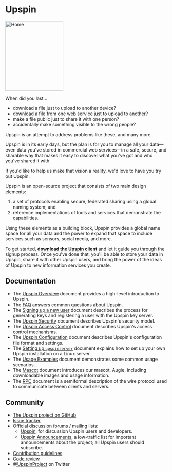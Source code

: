 # Upspin

<img src="/images/augie.jpg" width="180" height="218" alt="Home"/>

When did you last...

- download a file just to upload to another device?
- download a file from one web service just to upload to another?
- make a file public just to share it with one person?
- accidentally make something visible to the wrong people?

Upspin is an attempt to address problems like these, and many more.

Upspin is in its early days, but the plan is for you to manage all your
data—even data you've stored in commercial web services—in a safe, secure,
and sharable way that makes it easy to discover what you've got and who you've
shared it with.

If you'd like to help us make that vision a reality, we'd love to have you try
out Upspin.

Upspin is an open-source project <link> that consists of two main design
elements:

1. a set of protocols enabling secure, federated sharing using a global naming
   system; and
2. reference implementations of tools and services that demonstrate the
   capabilities.

Using these elements as a building block, Upspin provides a global name space
for all your data and the power to expand that space to include services such
as sensors, social media, and more.

To get started, [**download the Upspin client**](/dl/) and let it guide you through
the signup process. Once you've done that, you'll be able to store your data in
Upspin, share it with other Upspin users, and bring the power of the ideas of
Upspin to new information services you create.

## Documentation

- The [Upspin Overview](/doc/overview.md) document provides a high-level
  introduction to Upspin.
- The [FAQ](/doc/faq.md) answers common questions about Upspin.
- The [Signing up a new user](/doc/signup.md) document describes the process for
  generating keys and registering a user with the Upspin key server.
- The [Upspin Security](/doc/security.md) document describes Upspin's security
  model.
- The [Upspin Access Control](/doc/access_control.md) document describes
  Upspin's access control mechanisms.
- The [Upspin Configuration](/doc/config.md) document describes Upspin's
  configuration file format and settings.
- The [Setting up `upspinserver`](/doc/server_setup.md) document explains how
  to set up your own Upspin installation on a Linux server.
- The [Usage Examples](/doc/usage_examples.md) document demonstrates some
  common usage scenarios.
- The [Mascot](/doc/mascot.md) document introduces our mascot, Augie,
  including downloadable images and usage information.
- The [RPC](https://godoc.org/upspin.io/rpc) document is a semiformal
  description of the wire protocol used to communicate between clients
  and servers.


## Community

- [The Upspin project on GitHub](https://github.com/upspin/upspin)
- [Issue tracker](https://github.com/upspin/upspin/issues)
- Official discussion forums / mailing lists:
  - [Upspin](https://groups.google.com/forum/#!forum/upspin),
    for discussion Upspin users and developers.
  - [Upspin Announcements](https://groups.google.com/forum/#!forum/upspin-announce),
    a low-traffic list for important announcements about the project;
    all Upspin users should subscribe.
- [Contribution guidelines](https://github.com/upspin/upspin/blob/master/CONTRIBUTING.md)
- [Code review](https://upspin-review.googlesource.com)
- [@UpspinProject](https://twitter.com/UpspinProject) on Twitter
